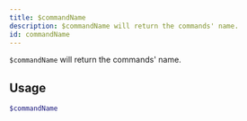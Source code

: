 ```yaml
---
title: $commandName
description: $commandName will return the commands' name.
id: commandName
---
```


`$commandName` will return the commands' name.

## Usage

```php
$commandName
```
